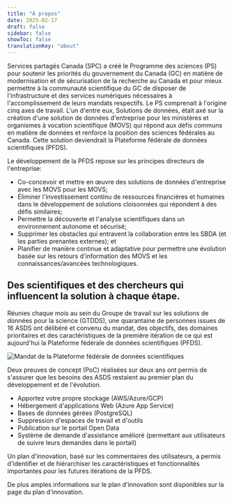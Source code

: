 ```yaml
---
title: "À propos"
date: 2025-02-17
draft: false
sidebar: false
showToc: false
translationKey: "about"
---
```


Services partagés Canada (SPC) a créé le Programme des sciences (PS) pour soutenir les priorités du gouvernement du Canada (GC) en matière de modernisation et de sécurisation de la recherche au Canada et pour mieux permettre à la communauté scientifique du GC de disposer de l'infrastructure et des services numériques nécessaires à l'accomplissement de leurs mandats respectifs. Le PS comprenait à l'origine cinq axes de travail. L'un d'entre eux, Solutions de données, était axé sur la création d'une solution de données d'entreprise pour les ministères et organismes à vocation scientifique (MOVS) qui répond aux défis communs en matière de données et renforce la position des sciences fédérales au Canada. Cette solution deviendrait la Plateforme fédérale de données scientifiques (PFDS).

Le développement de la PFDS repose sur les principes directeurs de l'entreprise:

<ul class="list-disc mb-300">
    <li>Co-concevoir et mettre en œuvre des solutions de données d'entreprise avec les MOVS pour les MOVS; </li>
    <li>Éliminer l'investissement continu de ressources financières et humaines dans le développement de solutions cloisonnées qui répondent à des défis similaires; </li>
    <li>Permettre la découverte et l'analyse scientifiques dans un environnement autonome et sécurisé; </li>
    <li>Supprimer les obstacles qui entravent la collaboration entre les SBDA (et les parties prenantes externes); et </li>
    <li>Planifier de manière continue et adaptative pour permettre une évolution basée sur les retours d'information des MOVS et les connaissances/avancées technologiques. </li>
</ul>

## Des scientifiques et des chercheurs qui influencent la solution à chaque étape.

Réunies chaque mois au sein du Groupe de travail sur les solutions de données pour la science (GTDDS), une quarantaine de personnes issues de 16 ASDS ont délibéré et convenu du mandat, des objectifs, des domaines prioritaires et des caractéristiques de la première itération de ce qui est aujourd'hui la Plateforme fédérale de données scientifiques (PFDS).

<img src="/images/fsdh/fr-obejctives.jpg" alt="Mandat de la Plateforme fédérale de données scientifiques" />

Deux preuves de concept (PoC) réalisées sur deux ans ont permis de s'assurer que les besoins des ASDS restaient au premier plan du développement et de l'évolution.

<ul class="list-disc mb-300">
    <li>Apportez votre propre stockage (AWS/Azure/GCP) </li>
    <li>Hébergement d'applications Web (Azure App Service) </li>
    <li>Bases de données gérées (PostgreSQL) </li>
    <li>Suppression d'espaces de travail et d'outils </li>
    <li>Publication sur le portail Open Data </li>
    <li>Système de demande d'assistance amélioré (permettant aux utilisateurs de suivre leurs demandes dans le portail) </li>
</ul>

Un plan d'innovation, basé sur les commentaires des utilisateurs, a permis d'identifier et de hiérarchiser les caractéristiques et fonctionnalités importantes pour les futures itérations de la PFDS.

De plus amples informations sur le plan d'innovation sont disponibles sur la <gcds-link href="/fr/a-propos/plan">page du plan d'innovation</gcds-link>.